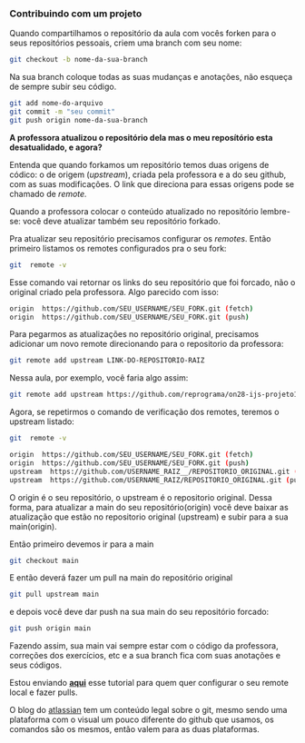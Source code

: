 ### Contribuindo com um projeto 


Quando compartilhamos o repositório da aula com vocês forken para o seus repositórios pessoais, criem uma branch com seu nome:

```bash
git checkout -b nome-da-sua-branch
```

Na sua branch coloque todas as suas mudanças e anotações, não esqueça de sempre subir seu código.

```bash
git add nome-do-arquivo
git commit -m "seu commit"
git push origin nome-da-sua-branch
```

**A professora atualizou o repositório dela mas o meu reposítório esta desatualidado, e agora?**

Entenda que quando forkamos um repositório temos duas origens de códico: o de origem (*upstream*), criada pela professora e a do seu github, com as suas modificações. O link que direciona para essas origens pode se chamado de *remote.*

Quando a professora colocar o conteúdo atualizado no repositório lembre-se: você deve atualizar também seu repositório forkado.

Pra atualizar seu repositório precisamos configurar os *remotes*. Então primeiro listamos os remotes configurados pra o seu fork:

```bash
git  remote -v
```

Esse comando vai retornar os links do seu repositório que foi forcado, não o original criado pela professora. Algo parecido com isso:

```bash
origin  https://github.com/SEU_USERNAME/SEU_FORK.git (fetch)
origin  https://github.com/SEU_USERNAME/SEU_FORK.git (push)
```

Para pegarmos as atualizações no repositório original, precisamos adicionar um novo remote direcionando para o repositorio da professora:

```bash
git remote add upstream LINK-DO-REPOSITORIO-RAIZ
```

Nessa aula, por exemplo, você faria algo assim:

```bash
git remote add upstream https://github.com/reprograma/on28-ijs-projeto1
```

Agora, se repetirmos o comando de verificação dos remotes, teremos o upstream listado:

```bash
git  remote -v

origin  https://github.com/SEU_USERNAME/SEU_FORK.git (fetch)
origin  https://github.com/SEU_USERNAME/SEU_FORK.git (push)
upstream  https://github.com/USERNAME_RAIZ__/REPOSITORIO_ORIGINAL.git (fetch)
upstream  https://github.com/USERNAME_RAIZ/REPOSITORIO_ORIGINAL.git (push)
```

O origin é o seu repositório, o upstream é o repositorio original. Dessa forma, para atualizar a main do seu repositório(origin) você deve baixar as atualização que estão no repositorio original (upstream) e subir para a sua main(origin).

Então primeiro devemos ir para a main

```bash
git checkout main
```

E então deverá fazer um pull na main do repositório original

```bash
git pull upstream main
```

e depois você deve dar push na sua main do seu repositório forcado:

```bash
git push origin main
```

Fazendo assim, sua main vai sempre estar com o código da professora, correções dos exercícios, etc e a sua branch fica com suas anotações e seus códigos.

Estou enviando **[aqui](https://jaimeneeves.medium.com/atualizando-seu-fork-do-github-1e2a78ee4cbf)** esse tutorial para quem quer configurar o seu remote local e fazer pulls.

O blog do [atlassian](https://www.atlassian.com/br/git/tutorials/syncing) tem um conteúdo legal sobre o git, mesmo sendo uma plataforma com o visual um pouco diferente do github que usamos, os comandos são os mesmos, então valem para as duas plataformas.